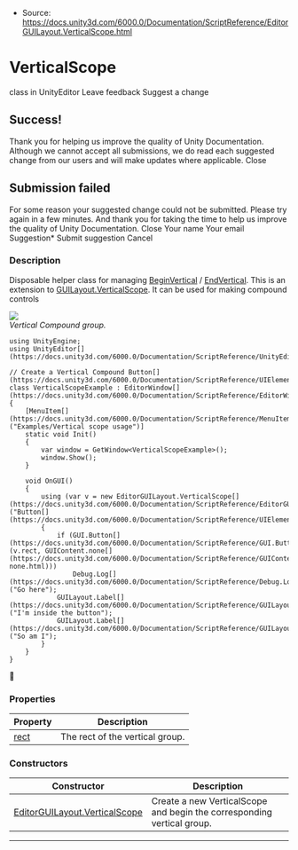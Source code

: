 * Source: https://docs.unity3d.com/6000.0/Documentation/ScriptReference/EditorGUILayout.VerticalScope.html

# VerticalScope
class in UnityEditor
Leave feedback
Suggest a change
## Success!
Thank you for helping us improve the quality of Unity Documentation. Although we cannot accept all submissions, we do read each suggested change from our users and will make updates where applicable.
Close
## Submission failed
For some reason your suggested change could not be submitted. Please <a>try again</a> in a few minutes. And thank you for taking the time to help us improve the quality of Unity Documentation.
Close
Your name Your email Suggestion* Submit suggestion
Cancel
### Description
Disposable helper class for managing [BeginVertical](https://docs.unity3d.com/6000.0/Documentation/ScriptReference/EditorGUILayout.BeginVertical.html) / [EndVertical](https://docs.unity3d.com/6000.0/Documentation/ScriptReference/EditorGUILayout.EndVertical.html).
This is an extension to [GUILayout.VerticalScope](https://docs.unity3d.com/6000.0/Documentation/ScriptReference/GUILayout.VerticalScope.html). It can be used for making compound controls  
  
![](https://docs.unity3d.com/6000.0/Documentation/StaticFiles/ScriptRefImages/BeginEndVerticalExample.png)  
_Vertical Compound group._
```
using UnityEngine;
using UnityEditor[](https://docs.unity3d.com/6000.0/Documentation/ScriptReference/UnityEditor.html);  
  
// Create a Vertical Compound Button[](https://docs.unity3d.com/6000.0/Documentation/ScriptReference/UIElements.Button.html)
class VerticalScopeExample : EditorWindow[](https://docs.unity3d.com/6000.0/Documentation/ScriptReference/EditorWindow.html)
{
    [MenuItem[](https://docs.unity3d.com/6000.0/Documentation/ScriptReference/MenuItem.html)("Examples/Vertical scope usage")]
    static void Init()
    {
        var window = GetWindow<VerticalScopeExample>();
        window.Show();
    }  
  
    void OnGUI()
    {
        using (var v = new EditorGUILayout.VerticalScope[](https://docs.unity3d.com/6000.0/Documentation/ScriptReference/EditorGUILayout.VerticalScope.html)("Button[](https://docs.unity3d.com/6000.0/Documentation/ScriptReference/UIElements.Button.html)"))
        {
            if (GUI.Button[](https://docs.unity3d.com/6000.0/Documentation/ScriptReference/GUI.Button.html)(v.rect, GUIContent.none[](https://docs.unity3d.com/6000.0/Documentation/ScriptReference/GUIContent-none.html)))
                Debug.Log[](https://docs.unity3d.com/6000.0/Documentation/ScriptReference/Debug.Log.html)("Go here");
            GUILayout.Label[](https://docs.unity3d.com/6000.0/Documentation/ScriptReference/GUILayout.Label.html)("I'm inside the button");
            GUILayout.Label[](https://docs.unity3d.com/6000.0/Documentation/ScriptReference/GUILayout.Label.html)("So am I");
        }
    }
}

```

### Properties
Property | Description  
---|---  
[rect](https://docs.unity3d.com/6000.0/Documentation/ScriptReference/EditorGUILayout.VerticalScope-rect.html) | The rect of the vertical group.  
### Constructors
Constructor | Description  
---|---  
[EditorGUILayout.VerticalScope](https://docs.unity3d.com/6000.0/Documentation/ScriptReference/EditorGUILayout.VerticalScope-ctor.html) | Create a new VerticalScope and begin the corresponding vertical group.  
* * *
